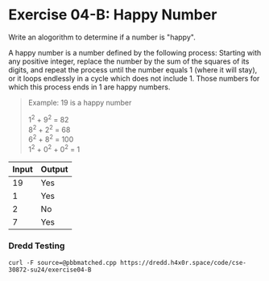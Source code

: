 # Exercise 04-B: Happy Number

Write an alogorithm to determine if a number is "happy".

A happy number is a number defined by the following process: Starting with any positive integer, replace the number by the sum of the squares of its digits, and repeat the process until the number equals 1 (where it will stay), or it loops endlessly in a cycle which does not include 1. Those numbers for which this process ends in 1 are happy numbers.

> Example: 19 is a happy number
>
> 1<sup>2</sup> + 9<sup>2</sup> = 82 \
> 8<sup>2</sup> + 2<sup>2</sup> = 68 \
> 6<sup>2</sup> + 8<sup>2</sup> = 100 \
> 1<sup>2</sup> + 0<sup>2</sup> + 0<sup>2</sup> = 1

<table>
    <thead>
        <tr>
            <th>Input</th>
            <th>Output</th>
        </tr>
    </thead>
    <tbody>
        <tr>
            <td>19</td>
            <td>Yes</td>
        </tr>
        <tr>
            <td>1</td>
            <td>Yes</td>
        </tr>
        <tr>
            <td>2</td>
            <td>No</td>
        </tr>
        <tr>
            <td>7</td>
            <td>Yes</td>
        </tr>
    </tbody>
</table>

### Dredd Testing

`curl -F source=@pbbmatched.cpp https://dredd.h4x0r.space/code/cse-30872-su24/exercise04-B`
